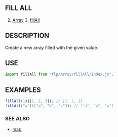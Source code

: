 ## FILL ALL

2. [Array](../README.md)
    3. [fillAll](./README.md)

## DESCRIPTION

Create a new array filled with the given value.

## USE

```javascript
import fillAll from "flp/Array/fillAll/index.js";
```

## EXAMPLES

```javascript
fillAll(1)([1, 2, 3]); // [1, 1, 1]
fillAll("a")(["a", "b", "c"]); // ["a", "a", "a"]
```

### SEE ALSO

- [map](../map/README.md)
